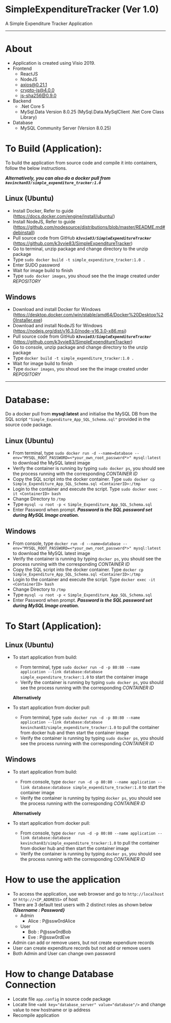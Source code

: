 # SimpleExpenditureTracker (Ver 1.0)
A Simple Expenditure Tracker Application

----
About
===
- Application is created using Visio 2019.
- Frontend
  - ReactJS
  - NodeJS
  - axios@0.21.1
  - crypto-js@4.0.0
  - js-sha256@0.9.0
- Backend
  - .Net Core 5
  - MySql.Data Version 8.0.25 (MySql.Data.MySqlClient .Net Core Class Library)
- Database
  - MySQL Community Server (Version 8.0.25)




To Build (Application):
===

To build the application from source code and compile it into containers, follow the below instructions. 

***Alternatively, you can also do a docker pull from `kevinchan83/simple_expenditure_tracker:1.0`***

Linux (Ubuntu)
---------------
- Install Docker, Refer to guide (https://docs.docker.com/engine/install/ubuntu/)
- Install NodeJS, Refer to guide (https://github.com/nodesource/distributions/blob/master/README.md#debinstall)
- Pull source code from GitHub ***`k3vvie83/SimpleExpenditureTracker`*** (https://github.com/k3vvie83/SimpleExpenditureTracker)
- Go to terminal, unzip package and change directory to the unzip package
- Type `sudo docker build -t simple_expenditure_tracker:1.0 .` 
- Enter SUDO password
- Wait for image build to finish
- Type `sudo docker images`, you shoud see the the image created under *REPOSITORY*

Windows
-------
- Download and install Docker for Windows (https://desktop.docker.com/win/stable/amd64/Docker%20Desktop%20Installer.exe)
- Download and install NodeJS for Windows (https://nodejs.org/dist/v16.3.0/node-v16.3.0-x86.msi)
- Pull source code from GitHub ***`k3vvie83/SimpleExpenditureTracker`*** (https://github.com/k3vvie83/SimpleExpenditureTracker)
- Go to console, unzip package and change directory to the unzip package
- Type `docker build -t simple_expenditure_tracker:1.0 .`
- Wait for image build to finish
- Type `docker images`, you shoud see the the image created under *REPOSITORY*

----
Database:
==
Do a docker pull from **mysql:latest** and initialise the MySQL DB from the SQL script `"Simple_Expenditure_App_SQL_Schema.sql"` provided in the source code package.


Linux (Ubuntu)
---------------
- From terminal, type `sudo docker run -d --name=database --env="MYSQL_ROOT_PASSWORD=<*your_own_root_password*>" mysql:latest` to download the MySQL latest image 
- Verify the container is running by typing `sudo docker ps`, you should see the process running with the corresponding *CONTAINER ID*
- Copy the SQL script into the docker container. Type `sudo docker cp Simple_Expenditure_App_SQL_Schema.sql <ContainerID>:/tmp`
- Login to the container and execute the script. Type `sudo docker exec -it <ContainerID> bash`
- Change Directory to `/tmp`
- Type `mysql -u root -p < Simple_Expenditure_App_SQL_Schema.sql `
- Enter Password when prompt. ***Password is the SQL password set during MySQL Image creation.***                                                             

Windows
-------
- From console, type `docker run -d --name=database --env="MYSQL_ROOT_PASSWORD=<*your_own_root_password*>" mysql:latest` to download the MySQL latest image 
- Verify the container is running by typing `docker ps`, you should see the process running with the corresponding *CONTAINER ID*
- Copy the SQL script into the docker container. Type `docker cp Simple_Expenditure_App_SQL_Schema.sql <ContainerID>:/tmp`
- Login to the container and execute the script. Type `docker exec -it <ContainerID> bash`
- Change Directory to `/tmp`
- Type `mysql -u root -p < Simple_Expenditure_App_SQL_Schema.sql`
- Enter Password when prompt. ***Password is the SQL password set during MySQL Image creation.***

                                                                
To Start (Application):
====
Linux (Ubuntu)
---------------
- To start application from build:
  - From terminal, type `sudo docker run -d -p 80:80 --name application --link database:database simple_expenditure_tracker:1.0` to start the container image
  - Verify the container is running by typing `sudo docker ps`, you should see the process running with the corresponding *CONTAINER ID*
  
  **Alternatively**
  
- To start application from docker pull:
  - From terminal, type `sudo docker run -d -p 80:80 --name application --link database:database kevinchan83/simple_expenditure_tracker:1.0` to pull the container from docker hub and then start the container image
  - Verify the container is running by typing `sudo docker ps`, you should see the process running with the corresponding *CONTAINER ID*

Windows
-------
- To start application from build:
  - From console, type `docker run -d -p 80:80 --name application --link database:database simple_expenditure_tracker:1.0` to start the container image
  - Verify the container is running by typing `docker ps`, you should see the process running with the corresponding *CONTAINER ID*
  
  **Alternatively**
  
- To start application from docker pull:
  - From console, type `docker run -d -p 80:80 --name application --link database:database kevinchan83/simple_expenditure_tracker:1.0` to pull the container from docker hub and then start the container image
  - Verify the container is running by typing `docker ps`, you should see the process running with the corresponding *CONTAINER ID*


How to use the application
===
- To access the application, use web browser and go to `http://localhost` or `http://<IP_ADDRESS>` of host
- There are 3 default test users with 2 distinct roles as shown below ***{Username : Password}***
  - Admin
    - Alice : P@ssw0rdAlice
   - User
     - Bob : P@ssw0rdBob
     - Eve : P@ssw0rdEve
- Admin can add or remove users, but not create expendiure records
- User can create expenditure records but not add or remove users
- Both Admin and User can change own password

How to change Database Connection
===
- Locate file `app.config` in source code package
- Locate line `<add key="database_server" value="database"/>` and change value to new hostname or ip address
- Recompile application
